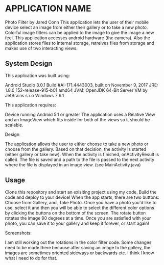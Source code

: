 # APPLICATION NAME
Photo Filter by Jared Conn
This application lets the user of their mobile device select an image from either their gallery or to take a new photo. Colorful image filters can be applied to the image to give the image a new feel. This application accesses android hardware (the camera). Also the application stores files to internal storage, retreives files from storage and makes use of two interacting views.

## System Design 
This application was built using:

Android Studio 3.0.1
Build #AI-171.4443003, built on November 9, 2017
JRE: 1.8.0_152-release-915-b01 amd64
JVM: OpenJDK 64-Bit Server VM by JetBrains s.r.o
Windows 7 6.1

This application requires:

Device running Android 5.1 or greater
The application uses a Relative View and an ImageView which fits inside for both of the views so it should be scalable.

Design:

The application allows the user to either choose to take a new photo or choose from the gallery. Based on that decision, the activity is started (either gallery or take new). When the activity is finished, onActivityResult is called. The file is saved and a path to the file is passed to the next activity where the file is displayed in an image view. (see MainActivity.java)


## Usage

Clone this repository and start an exisiting project using my code. Build the code and deploy to your device!
When the app starts, there are two buttons: Choose from Gallery, and, Take Photo. Once you have a photo you'd like to use, select it and then you will be able to select the different color options by clicking the buttons on the bottom of the screen. The rotate button rotates the image 90 degrees at a time. Once you are satisfied with your photo, you can save it to your gallery and keep it forever, or start again! 

Screenshots:



I am still working out the rotations in the color filter code. Some changes need to be made there because after saving an image to the gallery, the images are sometimes oriented sideways or backwards etc. I think I know what I need to do for that.
